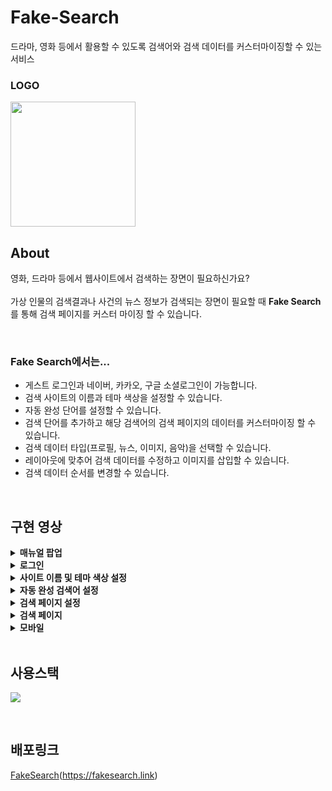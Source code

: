 # Fake-Search
드라마, 영화 등에서  활용할 수 있도록 검색어와 검색 데이터를 커스터마이징할 수 있는 서비스

### LOGO
<img src="https://images.velog.io/images/bbaa3218/post/6b58fba4-e5b9-4288-8088-011c3b52af61/favicon.svg" width="200" height="200">

<br/>

## About
영화, 드라마 등에서 웹사이트에서 검색하는 장면이 필요하신가요?
<br/><br/>
가상 인물의 검색결과나 사건의 뉴스 정보가 검색되는 장면이 필요할 때 **Fake Search**를 통해 검색 페이지를 커스터 마이징 할 수 있습니다. 

<br/>

### Fake Search에서는...
- 게스트 로그인과 네이버, 카카오, 구글 소셜로그인이 가능합니다.
- 검색 사이트의 이름과 테마 색상을 설정할 수 있습니다.
- 자동 완성 단어를 설정할 수 있습니다.
- 검색 단어를 추가하고 해당 검색어의 검색 페이지의 데이터를 커스터마이징 할 수 있습니다.
 - 검색 데이터 타입(프로필, 뉴스, 이미지, 음악)을 선택할 수 있습니다.
 - 레이아웃에 맞추어 검색 데이터를 수정하고 이미지를 삽입할 수 있습니다.
 - 검색 데이터 순서를 변경할 수 있습니다.

<br/>

## 구현 영상
<details>
<summary><b>매뉴얼 팝업</b></summary>
<div markdown="1">
 
 ![매뉴얼](https://user-images.githubusercontent.com/85675881/149657886-8fa3d0e0-a6bc-4179-8caa-008fb87fe942.gif)
 
</div>
</details>


<details>
<summary><b>로그인</b></summary>
<div markdown="1">
 
![로그인](https://user-images.githubusercontent.com/85675881/149657980-393e63d0-4394-4055-a484-ed4c1c008357.gif)
 
</div>
</details>


<details>
<summary><b>사이트 이름 및 테마 색상 설정</b></summary>
<div markdown="1">   

![사이트 이름 및 테마 색상 설정](https://user-images.githubusercontent.com/85675881/149657982-f354f179-53a0-47a3-9970-5f9d278ecb04.gif)
 
</div>
</details>

<details>
<summary><b>자동 완성 검색어 설정</b></summary>
<div markdown="1">   

![자동 완성 검색어 설정](https://user-images.githubusercontent.com/85675881/149660460-c7c47c47-2601-4f19-b69d-7a6ef4ce74e4.gif)
 
</div>
</details>


<details>
<summary><b>검색 페이지 설정</b></summary>
<div markdown="1">       

![검색어 추가, 설정, 삭제](https://user-images.githubusercontent.com/85675881/149658279-ae679333-6e06-40e2-a3af-06e5ab93f27f.gif)
 
</div>
</details>

<details>
<summary><b>검색 페이지</b></summary>
<div markdown="1">       

![검색 페이지](https://user-images.githubusercontent.com/85675881/149657986-fca66ca8-78e5-4f2d-ac5e-1526fa480d33.gif)
 
</div>
</details>

<details>
<summary><b>모바일</b></summary>
<div markdown="1">       

![모바일](https://user-images.githubusercontent.com/85675881/149803299-11f05e2c-3503-4bcf-9e10-15e7bbfbdd80.gif)
 
</div>
</details>

<br/>

## 사용스택

![](https://images.velog.io/images/bbaa3218/post/89018642-f36a-4de6-9042-fbed00b6a83b/Fake%20Search.png)

<br/>

## 배포링크
[FakeSearch](https://fakesearch.link)(https://fakesearch.link)

